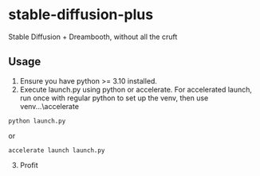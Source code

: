 # stable-diffusion-plus
 Stable Diffusion + Dreambooth, without all the cruft


## Usage

1. Ensure you have python >= 3.10 installed.
2. Execute launch.py using python or accelerate. For accelerated launch, run once with regular python to set up the venv, then use venv\...\accelerate
```
python launch.py
```

or

```
accelerate launch launch.py
```
3. Profit
